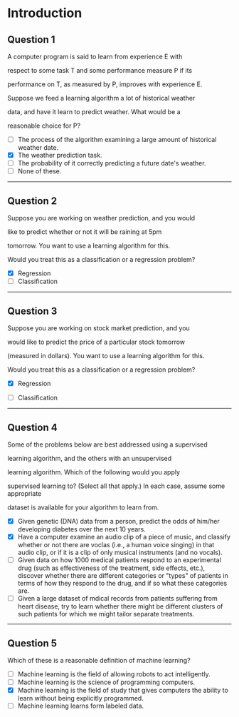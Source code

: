 # Introduction

## Question 1

A computer program is said to learn from experience E with

respect to some task T and some performance measure P if its

performance on T, as measured by P, improves with experience E.

Suppose we feed a learning algorithm a lot of historical weather

data, and have it learn to predict weather. What would be a

reasonable choice for P?

- [ ] The process of the algorithm examining a large amount of historical weather date.
- [x] The weather prediction task.
- [ ] The probability of it correctly predicting a future date's weather. 
- [ ] None of these.

---

## Question 2

Suppose you are working on weather prediction, and you would

like to predict whether or not it will be raining at 5pm

tomorrow. You want to use a learning algorithm for this.

Would you treat this as a classification or a regression problem?

- [x] Regression
- [ ] Classification

---

## Question 3

Suppose you are working on stock market prediction, and you

would like to predict the price of a particular stock tomorrow

(measured in dollars). You want to use a learning algorithm for this.

Would you treat this as a classification or a regression problem?

- [x] Regression

- [ ] Classification

---

## Question 4

Some of the problems below are best addressed using a supervised

learning algorithm, and the others with an unsupervised

learning algorithm. Which of the following would you apply

supervised learning to? (Select all that apply.) In each case, assume some appropriate

dataset is available for your algorithm to learn from.

- [x] Given genetic (DNA) data from a person, predict the odds of him/her developing diabetes over the next 10 years.
- [x] Have a computer examine an audio clip of a piece of music, and classify whether or not there are voclas (i.e., a human voice singing) in that audio clip, or if it is a clip of only musical instruments (and no vocals).
- [ ] Given data on how 1000 medical patients respond to an experimental drug (such as effectiveness of the treatment, side effects, etc.), discover whether there are different categories or "types" of patients in terms of how they respond to the drug, and if so what these categories are.
- [ ] Given a large dataset of mdical records from patients suffering from heart disease, try to learn whether there might be different clusters of such patients for which we might tailor separate treatments. 

---

## Question 5

Which of these is a reasonable definition of machine learning?

- [ ] Machine learning is the field of allowing robots to act intelligently. 
- [ ] Machine learning is the science of programming computers. 
- [x] Machine learning is the field of study that gives computers the ability to learn without being explicitly programmed. 
- [ ] Machine learning learns form labeled data.
